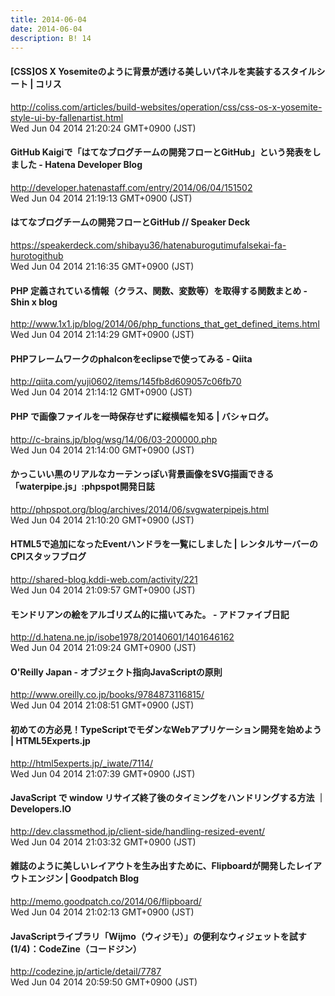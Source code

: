 ```yaml
---
title: 2014-06-04
date: 2014-06-04
description: B! 14
---
```


####   [CSS]OS X Yosemiteのように背景が透ける美しいパネルを実装するスタイルシート | コリス
http://coliss.com/articles/build-websites/operation/css/css-os-x-yosemite-style-ui-by-fallenartist.html<br>
Wed Jun 04 2014 21:20:24 GMT+0900 (JST)<br>


#### GitHub Kaigiで「はてなブログチームの開発フローとGitHub」という発表をしました - Hatena Developer Blog
http://developer.hatenastaff.com/entry/2014/06/04/151502<br>
Wed Jun 04 2014 21:19:13 GMT+0900 (JST)<br>


#### はてなブログチームの開発フローとGitHub // Speaker Deck
https://speakerdeck.com/shibayu36/hatenaburogutimufalsekai-fa-hurotogithub<br>
Wed Jun 04 2014 21:16:35 GMT+0900 (JST)<br>


#### PHP 定義されている情報（クラス、関数、変数等）を取得する関数まとめ - Shin x blog
http://www.1x1.jp/blog/2014/06/php_functions_that_get_defined_items.html<br>
Wed Jun 04 2014 21:14:29 GMT+0900 (JST)<br>


#### PHPフレームワークのphalconをeclipseで使ってみる - Qiita
http://qiita.com/yuji0602/items/145fb8d609057c06fb70<br>
Wed Jun 04 2014 21:14:12 GMT+0900 (JST)<br>


#### PHP で画像ファイルを一時保存せずに縦横幅を知る | バシャログ。
http://c-brains.jp/blog/wsg/14/06/03-200000.php<br>
Wed Jun 04 2014 21:14:00 GMT+0900 (JST)<br>


#### かっこいい黒のリアルなカーテンっぽい背景画像をSVG描画できる「waterpipe.js」:phpspot開発日誌
http://phpspot.org/blog/archives/2014/06/svgwaterpipejs.html<br>
Wed Jun 04 2014 21:10:20 GMT+0900 (JST)<br>


#### HTML5で追加になったEventハンドラを一覧にしました | レンタルサーバーのCPIスタッフブログ
http://shared-blog.kddi-web.com/activity/221<br>
Wed Jun 04 2014 21:09:57 GMT+0900 (JST)<br>


#### モンドリアンの絵をアルゴリズム的に描いてみた。 - アドファイブ日記
http://d.hatena.ne.jp/isobe1978/20140601/1401646162<br>
Wed Jun 04 2014 21:09:24 GMT+0900 (JST)<br>


#### O'Reilly Japan - オブジェクト指向JavaScriptの原則
http://www.oreilly.co.jp/books/9784873116815/<br>
Wed Jun 04 2014 21:08:51 GMT+0900 (JST)<br>


#### 初めての方必見！TypeScriptでモダンなWebアプリケーション開発を始めよう | HTML5Experts.jp
http://html5experts.jp/_iwate/7114/<br>
Wed Jun 04 2014 21:07:39 GMT+0900 (JST)<br>


#### JavaScript で window リサイズ終了後のタイミングをハンドリングする方法 ｜ Developers.IO
http://dev.classmethod.jp/client-side/handling-resized-event/<br>
Wed Jun 04 2014 21:03:32 GMT+0900 (JST)<br>


#### 雑誌のように美しいレイアウトを生み出すために、Flipboardが開発したレイアウトエンジン | Goodpatch Blog
http://memo.goodpatch.co/2014/06/flipboard/<br>
Wed Jun 04 2014 21:02:13 GMT+0900 (JST)<br>


#### JavaScriptライブラリ「Wijmo（ウィジモ）」の便利なウィジェットを試す (1/4)：CodeZine（コードジン）
http://codezine.jp/article/detail/7787<br>
Wed Jun 04 2014 20:59:50 GMT+0900 (JST)<br>


